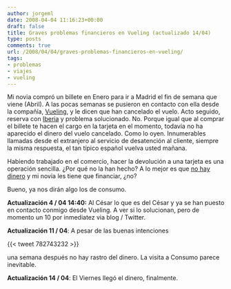 ```yaml
---
author: jorgeml
date: 2008-04-04 11:16:23+00:00
draft: false
title: Graves problemas financieros en Vueling (actualizado 14/04)
type: posts
comments: true
url: /2008/04/04/graves-problemas-financieros-en-vueling/
tags:
- problemas
- viajes
- vueling
---
```


Mi novia compró un billete en Enero para ir a Madrid el fin de semana que viene (Abril). A las pocas semanas se pusieron en contacto con ella desde la compañía, [Vueling](http://www.vueling.es), y le dicen que han cancelado el vuelo. Acto seguido, reserva con [Iberia](http://www.iberia.es) y problema solucionado. No. Porque igual que al comprar el billete te hacen el cargo en la tarjeta en el momento, todavía no ha aparecido el dinero del vuelo cancelado. Como lo oyen. Innumerables llamadas desde el extranjero al servicio de desatención al cliente, siempre la misma respuesta, el tan típico español vuelva usted mañana.

Habiendo trabajado en el comercio, hacer la devolución a una tarjeta es una operación sencilla. ¿Por qué no la han hecho? A lo mejor es que [no hay dinero](http://www.cincodias.com/mercados/cotizacion/valor/VUELING-AIRLINES-56160) y mi novia les tiene que financiar, ¿no?

Bueno, ya nos dirán algo los de consumo.

**Actualización 4 / 04 14:40:** Al César lo que es del César y ya se han puesto en contacto conmigo desde Vueling. A ver si lo solucionan, pero de momento un 10 por inmediatez via blog / Twitter.

**Actualización 11 / 04**: A pesar de las buenas intenciones

{{< tweet 782743232 >}}

una semana después no hay rastro del dinero. La visita a Consumo parece inevitable.

**Actualización 14 / 04**: El Viernes llegó el dinero, finalmente.
